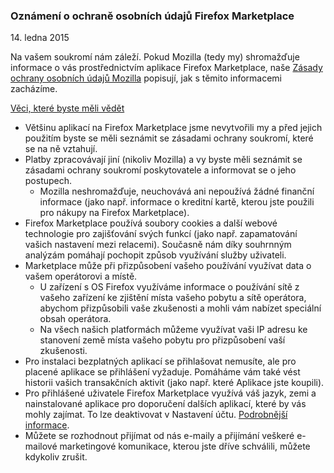 ### Oznámení o ochraně osobních údajů Firefox Marketplace
14\. ledna 2015

Na vašem soukromí nám záleží. Pokud Mozilla (tedy my) shromažďuje informace o vás prostřednictvím aplikace Firefox Marketplace, naše [Zásady ochrany osobních údajů Mozilla](https://www.mozilla.org/privacy/) popisují, jak s těmito informacemi zacházíme.

<u>Věci, které byste měli vědět</u>

- Většinu aplikací na Firefox Marketplace jsme nevytvořili my a před jejich použitím byste se měli seznámit se zásadami ochrany soukromí, které se na ně vztahují.
- Platby zpracovávají jiní (nikoliv Mozilla) a vy byste měli seznámit se zásadami ochrany soukromí poskytovatele a informovat se o jeho postupech.
  - Mozilla neshromažďuje, neuchovává ani nepoužívá žádné finanční informace (jako např. informace o kreditní kartě, kterou jste použili pro nákupy na Firefox Marketplace).
- Firefox Marketplace používá soubory cookies a další webové technologie pro zajišťování svých funkcí (jako např. zapamatování vašich nastavení mezi relacemi). Současně nám díky souhrnným analýzám pomáhají pochopit způsob využívání služby uživateli.
- Marketplace může při přizpůsobení vašeho používání využívat data o vašem operátorovi a místě.
  - U zařízení s OS Firefox využíváme informace o používání sítě z vašeho zařízení ke zjištění místa vašeho pobytu a sítě operátora, abychom přizpůsobili vaše zkušenosti a mohli vám nabízet speciální obsah operátora.
  - Na všech našich platformách můžeme využívat vaši IP adresu ke stanovení země místa vašeho pobytu pro přizpůsobení vaší zkušenosti.
- Pro instalaci bezplatných aplikací se přihlašovat nemusíte, ale pro placené aplikace se přihlášení vyžaduje. Pomáháme vám také vést historii vašich transakčních aktivit (jako např. které Aplikace jste koupili).
- Pro přihlášené uživatele Firefox Marketplace využívá váš jazyk, zemi a nainstalované aplikace pro doporučení dalších aplikací, které by vás mohly zajímat.  To lze deaktivovat v Nastavení účtu. [Podrobnější informace](https://support.mozilla.org/kb/recommendations-marketplace).
- Můžete se rozhodnout přijímat od nás e-maily a přijímání veškeré e-mailové marketingové komunikace, kterou jste dříve schválili, můžete kdykoliv zrušit.
